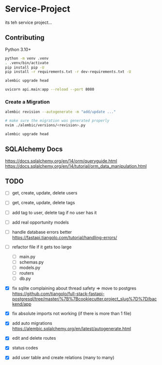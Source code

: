 # Service-Project

its teh service project...

## Contributing

Python 3.10+

```bash
python -m venv .venv
. .venv/bin/activate
pip install pip -U
pip install -r requirements.txt -r dev-requirements.txt -U

alembic upgrade head

uvicorn api.main:app --reload --port 8080
```

### Create a Migration

```bash
alembic revision --autogenerate -m "add/update ..."

# make sure the migration was generated properly
nvim ./alembic/versions/<revision>.py

alembic upgrade head
```

## SQLAlchemy Docs

<https://docs.sqlalchemy.org/en/14/orm/queryguide.html>
<https://docs.sqlalchemy.org/en/14/tutorial/orm_data_manipulation.html>

## TODO

- [ ] get, create, update, delete users
- [ ] get, create, update, delete tags
- [ ] add tag to user, delete tag if no user has it

- [ ] add real opportunity models
- [ ] handle database errors better <https://fastapi.tiangolo.com/tutorial/handling-errors/>

- [ ] refactor file if it gets too large
  - [ ] main.py
  - [ ] schemas.py
  - [ ] models.py
  - [ ] routers
  - [ ] db.py

- [x] fix sqlite complaining about thread safety => move to postgres <https://github.com/tiangolo/full-stack-fastapi-postgresql/tree/master/%7B%7Bcookiecutter.project_slug%7D%7D/backend/app>
- [x] fix absolute imports not working (if there is more than 1 file)
- [x] add auto migrations <https://alembic.sqlalchemy.org/en/latest/autogenerate.html>
- [x] edit and delete routes
- [x] status codes
- [x] add user table and create relations (many to many)
